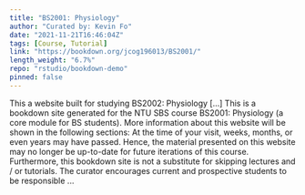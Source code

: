 ```yaml
---
title: "BS2001: Physiology"
author: "Curated by: Kevin Fo"
date: "2021-11-21T16:46:04Z"
tags: [Course, Tutorial]
link: "https://bookdown.org/jcog196013/BS2001/"
length_weight: "6.7%"
repo: "rstudio/bookdown-demo"
pinned: false
---
```


This a website built for studying BS2002: Physiology [...] This is a bookdown site generated for the NTU SBS course BS2001: Physiology (a core module for BS students). More information about this website will be shown in the following sections: At the time of your visit, weeks, months, or even years may have passed. Hence, the material presented on this website may no longer be up-to-date for future iterations of this course. Furthermore, this bookdown site is not a substitute for skipping lectures and / or tutorials. The curator encourages current and prospective students to be responsible ...
